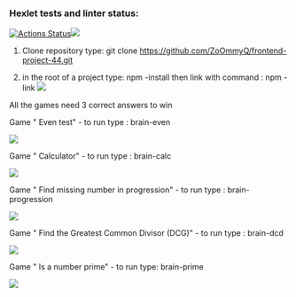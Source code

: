 ### Hexlet tests and linter status:
[![Actions Status](https://github.com/ZoOmmyQ/frontend-project-44/actions/workflows/hexlet-check.yml/badge.svg)](https://github.com/ZoOmmyQ/frontend-project-44/actions)<a href="https://codeclimate.com/github/ZoOmmyQ/frontend-project-44/maintainability"><img src="https://api.codeclimate.com/v1/badges/935d381b567f6ad8a113/maintainability" /></a>

1. Clone repository  type: git clone https://github.com/ZoOmmyQ/frontend-project-44.git

2. in the root of a project type: npm -install
then link with command : npm -link
<a href="asciicast-dOTnGrz4v3b36sGnyl4qMJE2n" target="_blank"><img src="https://asciinema.org/a/dOTnGrz4v3b36sGnyl4qMJE2n.svg"></a>
 
 All the games need 3 correct answers to win

 Game " Even test" - to run type : brain-even

 <a href="https://asciinema.org/a/w6dwHF5LKhFcWeNqGQ2anPxcT" target="_blank"><img src="https://asciinema.org/a/w6dwHF5LKhFcWeNqGQ2anPxcT.svg" /></a>

 Game " Calculator" - to run type : brain-calc

 <a href="https://asciinema.org/a/RtzlGcHJfI4qA78Yh35e8XxLD" target="_blank"><img src="https://asciinema.org/a/RtzlGcHJfI4qA78Yh35e8XxLD.svg" /></a>

 Game " Find missing number in progression" - to run type : brain-progression

 <a href="https://asciinema.org/a/lS4PjK6e6XyCnTmZe2xzQFgjW" target="_blank"><img src="https://asciinema.org/a/lS4PjK6e6XyCnTmZe2xzQFgjW.svg" /></a>

 Game " Find the Greatest Common Divisor (DCG)" - to run type : brain-dcd

 <a href="https://asciinema.org/a/XuDGuRZX8PFzkvDbjw39TIHyB" target="_blank"><img src="https://asciinema.org/a/XuDGuRZX8PFzkvDbjw39TIHyB.svg" /></a>

 Game " Is a number prime" - to run type: brain-prime

 <a href="https://asciinema.org/a/3CtQTgYXOrMxk1mTsbSiLdPI7" target="_blank"><img src="https://asciinema.org/a/3CtQTgYXOrMxk1mTsbSiLdPI7.svg" /></a>
 





